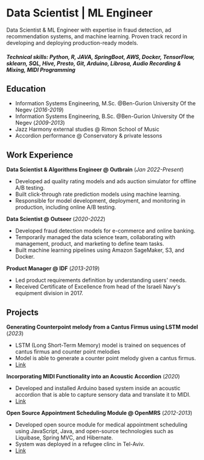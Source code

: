 # Data Scientist | ML Engineer
Data Scientist & ML Engineer with expertise in fraud detection, ad recommendation systems, and machine learning. Proven track record in developing and deploying production-ready models.

##### Technical skills: Python, R, JAVA, SpringBoot, AWS, Docker, TensorFlow, sklearn, SQL, Hive, Presto, Git, Arduino, Librosa, Audio Recording & Mixing, MIDI Programming

## Education
- Information Systems Engineering, M.Sc. @Ben-Gurion University Of the Negev (_2016-2019_)
- Information Systems Engineering, B.Sc. @Ben-Gurion University Of the Negev (_2009-2013_)
- Jazz Harmony external studies @ Rimon School of Music
- Accordion performance @ Conservatory & private lessons 

## Work Experience
**Data Scientist & Algorithms Engineer @ Outbrain** (_Jan 2022-Present_)
- Developed ad quality rating models and ads auction simulator for offline A/B testing.
- Built click-through rate prediction models using machine learning.
- Responsible for model development, deployment, and monitoring in production, including online A/B testing.

**Data Scientist @ Outseer** (_2020-2022_)
- Developed fraud detection models for e-commerce and online banking.
- Temporarily managed the data science team, collaborating with management, product, and marketing to define team tasks.
- Built machine learning pipelines using Amazon SageMaker, S3, and Docker.

**Product Manager @ IDF** (_2013-2019_)
- Led product requirements definition by understanding users' needs.
- Received Certificate of Excellence from head of the Israeli Navy's equipment division in 2017.

## Projects
**Generating Counterpoint melody from a Cantus Firmus using LSTM model** (_2023_)
- LSTM (Long Short-Term Memory) model is trained on sequences of cantus firmus and counter point melodies
- Model is able to generate a counter point melody given a cantus firmus.
- [Link](https://github.com/AdamLauz/counterpoint-generator-lstm)

**Incorporating MIDI Functionality into an Acoustic Accordion** (_2020_)
- Developed and installed Arduino based system inside an acoustic accordion that is able to capture sensory data and translate it to MIDI.
-  [Link](https://github.com/AdamLauz/midi-accordion-arduino)

**Open Source Appointment Scheduling Module @ OpenMRS** (_2012-2013_)
- Developed open source module for medical appointment scheduling using JavaScript, Java, and open-source technologies such as Liquibase, Spring MVC, and Hibernate.
- System was deployed in a refugee clinc in Tel-Aviv.
- [Link](https://wiki.openmrs.org/display/docs/appointment+scheduling+module)
